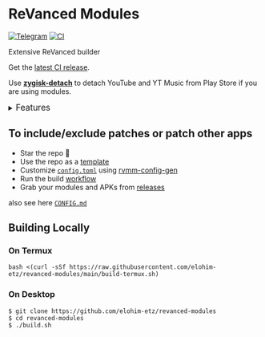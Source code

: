 # ReVanced Modules

[![Telegram](https://img.shields.io/badge/Telegram-2CA5E0?style=for-the-badge&logo=telegram&logoColor=white)](https://t.me/elohim_etz)
[![CI](https://github.com/j-hc/revanced-magisk-module/actions/workflows/ci.yml/badge.svg?event=schedule)](https://github.com/elohim-etz/revanced-modules/actions/workflows/ci.yml)

Extensive ReVanced builder

Get the [latest CI release](https://github.com/elohim-etz/revanced-modules/releases).

Use [**zygisk-detach**](https://github.com/j-hc/zygisk-detach) to detach YouTube and YT Music from Play Store if you are using modules.

<details><summary><big>Features</big></summary>
<ul>
 <li>Support all present and future ReVanced and <a href="https://github.com/anddea/revanced-patches">ReVanced Extended</a> apps</li>
 <li> Can build Magisk/KernelSU modules and non-root APKs</li>
 <li> Updated daily with the latest versions of apps and patches</li>
 <li> Optimize APKs and modules for size</li>
 <li> Modules</li>
    <ul>
     <li> recompile invalidated odex for faster usage</li>
     <li> receive updates from Magisk/KernelSU app</li>
     <li> do not break safetynet or trigger root detections</li>
     <li> handle installation of the correct version of the stock app and all that</li>
     <li> support Magisk and KernelSU</li>
    </ul>
</ul>
Note that the <a href="../../actions/workflows/ci.yml">CI workflow</a> is scheduled to build the modules and APKs everyday using GitHub Actions if there is a change in ReVanced patches. You may want to disable it.
</details>

## To include/exclude patches or patch other apps

- Star the repo :eyes:
- Use the repo as a [template](https://github.com/new?template_name=revanced-modules&template_owner=elohim-etz)
- Customize [`config.toml`](./config.toml) using [rvmm-config-gen](https://j-hc.github.io/rvmm-config-gen/)
- Run the build [workflow](../../actions/workflows/build.yml)
- Grab your modules and APKs from [releases](../../releases)

also see here [`CONFIG.md`](./CONFIG.md)

## Building Locally

### On Termux

```console
bash <(curl -sSf https://raw.githubusercontent.com/elohim-etz/revanced-modules/main/build-termux.sh)
```

### On Desktop

```console
$ git clone https://github.com/elohim-etz/revanced-modules
$ cd revanced-modules
$ ./build.sh
```
